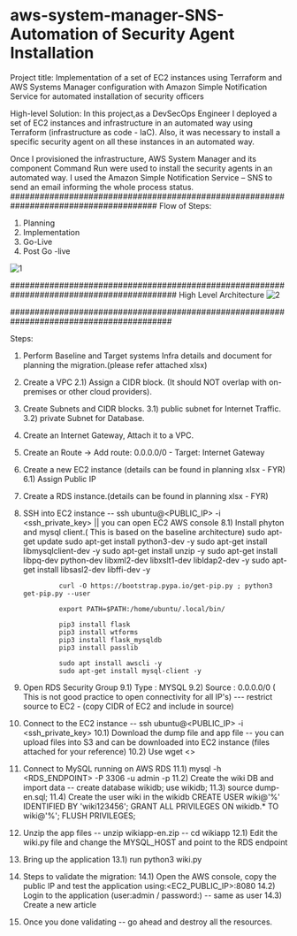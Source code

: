 # aws-system-manager-SNS-Automation of Security Agent Installation
Project title:
Implementation of a set of EC2 instances using Terraform and AWS Systems Manager configuration with Amazon Simple Notification Service for automated installation of security officers
 
 High-level Solution:
In this project,as a DevSecOps Engineer I deployed a set of EC2 instances and infrastructure in an automated way using Terraform (infrastructure as code - IaC). Also, it was necessary to install a specific security agent on all these instances in an automated way.

Once I provisioned the infrastructure, AWS System Manager and its component Command Run were used to install the security agents in an automated way. I used the Amazon Simple Notification Service – SNS to send an email informing the whole process status.
######################################################################################
Flow of Steps:

1. Planning
2. Implementation
3. Go-Live
4. Post Go -live

![1](https://user-images.githubusercontent.com/26733874/199411863-f4b7166d-dbaf-4950-9523-2ae120a4412d.png)


##########################################################################################
High Level Architecture
![2](https://user-images.githubusercontent.com/26733874/199411899-4f3e1778-552b-4ba6-91fb-7b75dcf1689f.png)

#########################################################################################

Steps:
1. Perform Baseline and Target systems Infra details and document for planning the migration.(please refer attached xlsx)
2. Create a VPC
      2.1) Assign a CIDR block. (It should NOT overlap with on-premises or other cloud providers).
3. Create Subnets and CIDR blocks.
      3.1) public subnet for Internet Traffic.
      3.2) private Subnet for Database.
4. Create an Internet Gateway, Attach it to a VPC.
5. Create an Route -> Add route: 0.0.0.0/0 - Target: Internet Gateway
6. Create a new EC2 instance (details can be found in planning xlsx - FYR)
      6.1) Assign Public IP
7. Create a RDS instance.(details can be found in planning xlsx - FYR)
8. SSH into EC2 instance -- ssh ubuntu@<PUBLIC_IP> -i <ssh_private_key>  || you can open EC2 AWS console
     8.1) Install phyton and mysql client.( This is based on the baseline architecture)
                sudo apt-get update
                sudo apt-get install python3-dev -y
                sudo apt-get install libmysqlclient-dev -y
                sudo apt-get install unzip -y
                sudo apt-get install libpq-dev python-dev libxml2-dev libxslt1-dev  libldap2-dev -y
                sudo apt-get install libsasl2-dev libffi-dev -y

                curl -O https://bootstrap.pypa.io/get-pip.py ; python3 get-pip.py --user

                export PATH=$PATH:/home/ubuntu/.local/bin/

                pip3 install flask
                pip3 install wtforms
                pip3 install flask_mysqldb
                pip3 install passlib

                sudo apt install awscli -y
                sudo apt-get install mysql-client -y
  9. Open RDS Security Group
        9.1) Type : MYSQL
        9.2) Source : 0.0.0.0/0 ( This is not good practice to open connectivity for all IP's)
               --- restrict  source to EC2 - (copy CIDR of EC2 and include in source)
  10. Connect to the EC2 instance -- ssh ubuntu@<PUBLIC_IP> -i <ssh_private_key>
         10.1) Download the dump file and app file  -- you can upload files into S3 and can be downloaded into EC2 instance (files attached for your reference)
         10.2) Use wget <<S3 Address>>
  11. Connect to MySQL running on AWS RDS
         11.1) mysql -h <RDS_ENDPOINT> -P 3306 -u admin -p
         11.2) Create the wiki DB and import data -- create database wikidb; use wikidb;
         11.3) source dump-en.sql;
         11.4) Create the user wiki in the wikidb
                       CREATE USER wiki@'%' IDENTIFIED BY 'wiki123456';
                       GRANT ALL PRIVILEGES ON wikidb.* TO wiki@'%';
                       FLUSH PRIVILEGES;
  12. Unzip the app files -- unzip wikiapp-en.zip -- cd wikiapp
         12.1) Edit the wiki.py file and change the MYSQL_HOST and point to the RDS endpoint
  13. Bring up the application
         13.1) run python3 wiki.py
  14. Steps to validate the migration:
         14.1) Open the AWS console, copy the public IP and test the application using:<EC2_PUBLIC_IP>:8080
         14.2) Login to the application (user:admin / password:) -- same as user
         14.3) Create a new article
        
  15. Once you done validating -- go ahead and destroy all the resources.      
